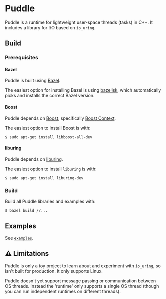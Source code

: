 # Puddle

Puddle is a runtime for lightweight user-space threads (tasks) in C++. It
includes a library for I/O based on `io_uring`.

## Build

### Prerequisites

#### Bazel

Puddle is built using [Bazel](https://bazel.build/).

The easiest option for installing Bazel is using [bazelisk](https://github.com/bazelbuild/bazelisk),
which automatically picks and installs the correct Bazel version.

#### Boost

Puddle depends on [Boost](https://www.boost.org/), specifically
[Boost Context](https://www.boost.org/doc/libs/1_87_0/libs/context/doc/html/index.html).

The easiest option to install Boost is with:
```
$ sudo apt-get install libboost-all-dev
```

#### liburing

Puddle depends on [liburing](https://github.com/axboe/liburing/tree/master).

The easiest option to install `liburing` is with:
```
$ sudo apt-get install liburing-dev
```

### Build

Build all Puddle libraries and examples with:
```
$ bazel build //...
```

## Examples

See [`examples`](./examples).

## :warning: Limitations

Puddle is only a toy project to learn about and experiment with `io_uring`, so
isn't built for production. It only supports Linux.

Puddle doesn't yet support message passing or communication between OS threads.
Instead the 'runtime' only supports a single OS thread (though you can run
independent runtimes on different threads).
